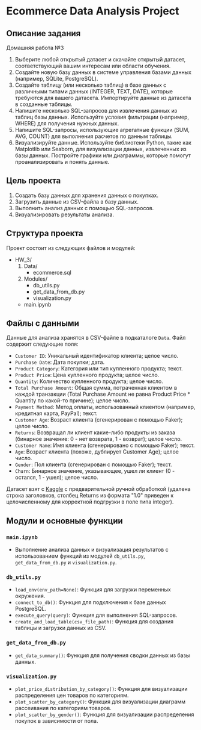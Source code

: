 # Ecommerce Data Analysis Project

## Описание задания

Домашняя работа №3

1. Выберите любой открытый датасет и скачайте открытый датасет, соответствующий вашим интересам или области обучения.
2. Создайте новую базу данных в системе управления базами данных (например, SQLite, PostgreSQL).
3. Создайте таблицу (или несколько таблиц) в базе данных с различными типами данных (INTEGER, TEXT, DATE), которые требуются для вашего датасета. Импортируйте данные из датасета в созданные таблицы.
4. Напишите несколько SQL-запросов для извлечения данных из таблиц базы данных. Используйте условия фильтрации (например, WHERE) для получения нужных данных.
5. Напишите SQL-запросы, использующие агрегатные функции (SUM, AVG, COUNT) для выполнения расчетов по данным таблицы.
6. Визуализируйте данные. Используйте библиотеки Python, такие как Matplotlib или Seaborn, для визуализации данных, извлеченных из базы данных. Постройте графики или диаграммы, которые помогут проанализировать и понять данные.

## Цель проекта

1. Создать базу данных для хранения данных о покупках.
2. Загрузить данные из CSV-файла в базу данных.
3. Выполнить анализ данных с помощью SQL-запросов.
4. Визуализировать результаты анализа.

## Структура проекта

Проект состоит из следующих файлов и модулей:

- HW_3/
    1. Data/
        - ecommerce.sql
    2. Modules/
        - db_utils.py
        - get_data_from_db.py
        - visualization.py
    - main.ipynb

## Файлы с данными

Данные для анализа хранятся в CSV-файле в подкаталоге `Data`. Файл содержит следующие поля:

- `Customer ID`: Уникальный идентификатор клиента; целое число.
- `Purchase Date`: Дата покупки; дата.
- `Product Category`: Категория или тип купленного продукта; текст.
- `Product Price`: Цена купленного продукта; целое число.
- `Quantity`: Количество купленного продукта; целое число.
- `Total Purchase Amount`: Общая сумма, потраченная клиентом в каждой транзакции (Total Purchase Amount не равна Product Price * Quantity по какой-то причине); целое число.
- `Payment Method`: Метод оплаты, использованный клиентом (например, кредитная карта, PayPal); текст.
- `Customer Age`: Возраст клиента (сгенерирован с помощью Faker); целое число.
- `Returns`: Возвращал ли клиент какие-либо продукты из заказа (бинарное значение: 0 - нет возврата, 1 - возврат); целое число.
- `Customer Name`: Имя клиента (сгенерировано с помощью Faker); текст.
- `Age`: Возраст клиента (похоже, дублирует Customer Age); целое число.
- `Gender`: Пол клиента (сгенерирован с помощью Faker); текст.
- `Churn`: Бинарное значение, указывающее, ушел ли клиент (0 - остался, 1 - ушел); целое число.

Датасет взят с [Kaggle](https://www.kaggle.com/datasets/shriyashjagtap/e-commerce-customer-for-behavior-analysis) с предварительной ручной обработкой (удалена строка заголовков, столбец Returns из формата "1.0" приведен к целочисленному для корректной подгрузки в поле типа integer).

## Модули и основные функции

### `main.ipynb`

- Выполнение анализа данных и визуализация результатов с использованием функций из модулей `db_utils.py`, `get_data_from_db.py` и `visualization.py`.

### `db_utils.py`

- `load_env(env_path=None)`: Функция для загрузки переменных окружения.
- `connect_to_db()`: Функция для подключения к базе данных PostgreSQL.
- `execute_query(query)`: Функция для выполнения SQL-запросов.
- `create_and_load_table(csv_file_path)`: Функция для создания таблицы и загрузки данных из CSV.

### `get_data_from_db.py`

- `get_data_summary()`: Функция для получения сводки данных из базы данных.

### `visualization.py`

- `plot_price_distribution_by_category()`: Функция для визуализации распределения цен товаров по категориям.
- `plot_scatter_by_category()`: Функция для визуализации диаграмм рассеивания по категориям товаров.
- `plot_scatter_by_gender()`: Функция для визуализации распределения покупок в зависимости от пола.